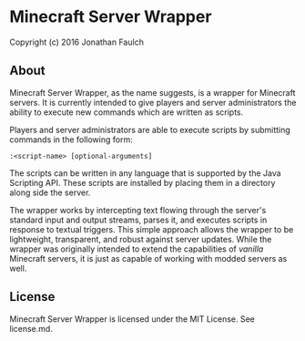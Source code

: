Minecraft Server Wrapper 
========================

Copyright (c) 2016 Jonathan Faulch

About
-----

Minecraft Server Wrapper, as the name suggests, is a wrapper for Minecraft
servers.  It is currently intended to give players and server administrators the
ability to execute new commands which are written as scripts.

Players and server administrators are able to execute scripts by submitting
commands in the following form:

    :<script-name> [optional-arguments]

The scripts can be written in any language that is supported by the Java
Scripting API.  These scripts are installed by placing them in a directory along
side the server.

The wrapper works by intercepting text flowing through the server's standard
input and output streams, parses it, and executes scripts in response to textual
triggers.  This simple approach allows the wrapper to be lightweight,
transparent, and robust against server updates.  While the wrapper was
originally intended to extend the capabilities of *vanilla* Minecraft servers,
it is just as capable of working with modded servers as well.

License
-------

Minecraft Server Wrapper is licensed under the MIT License.  See license.md.
